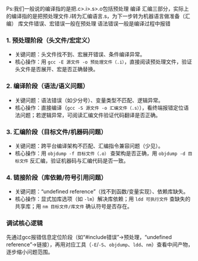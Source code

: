 Ps:我们一般说的编译指的是把.c>.i>.s>.o包括预处理 编译 汇编三部分，实际上的编译指的是把预处理文件.i转为汇编语言.s，为下一步转为机器语言做准备（汇编）
库文件错误、宏错误一般在预处理
语法错误一般是编译过程中报错

### 1. 预处理阶段（头文件/宏定义）
- 关键问题：头文件找不到、宏展开错误、条件编译异常。
- 核心操作：用 `gcc -E 源文件 -o 预处理文件（.i）`，直接阅读预处理文件，验证头文件是否展开、宏是否正确替换。

### 2. 编译阶段（语法/语义问题）
- 关键问题：语法错误（如少分号）、变量类型不匹配、逻辑异常。
- 核心操作：直接编译（`gcc -S 源文件 -o 汇编文件（.s）`），看终端报错定位语法问题；若逻辑异常，可阅读汇编文件验证代码翻译是否正确。

### 3. 汇编阶段（目标文件/机器码问题）
- 关键问题：跨平台编译架构不匹配、汇编指令兼容问题（少见）。
- 核心操作：用 `objdump -f 目标文件（.o）` 查架构是否正确，用 `objdump -d 目标文件` 反汇编，验证机器码与汇编代码是否一致。

### 4. 链接阶段（库依赖/符号引用问题）
- 关键问题：“undefined reference”（找不到函数/变量实现）、依赖库缺失。
- 核心操作：显式加库选项（如 `-lm`）解决库依赖；用 `ldd 可执行文件` 查缺失的共享库；用 `nm 目标文件/库文件` 确认符号是否存在。


### 调试核心逻辑
先通过gcc报错信息定位阶段（如“#include错误”→预处理，“undefined reference”→链接），再用对应工具（`-E`/`-S`、`objdump`、`ldd`、`nm`）查看中间产物，逐步缩小问题范围。
